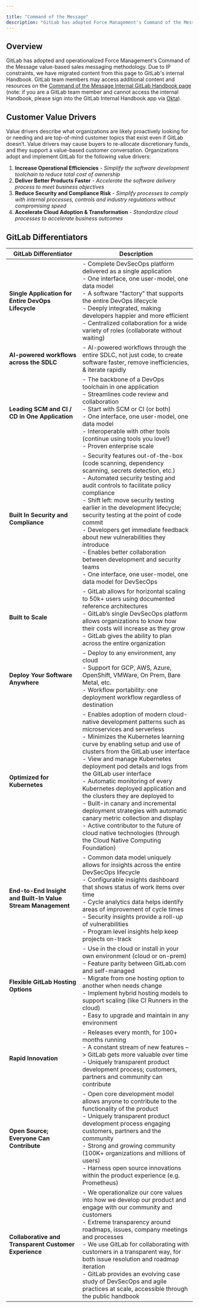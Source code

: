 ```yaml
---

title: "Command of the Message"
description: "GitLab has adopted Force Management's Command of the Message customer value-based sales messaging framework and methodology" 
---
```










## Overview

GitLab has adopted and operationalized Force Management's Command of the Message value-based sales messaging methodology. Due to IP constraints, we have migrated content from this page to GitLab's internal Handbook. GitLab team members may access additional content and resources on the [Command of the Message Internal GitLab Handbook page](https://internal.gitlab.com/handbook/sales/command-of-the-message/) (note: if you are a GitLab team member and cannot access the internal Handbook, please sign into the GitLab Internal Handbook app via [Okta](https://gitlab.okta.com/)).

## Customer Value Drivers

Value drivers describe what organizations are likely proactively looking for or needing and are top-of-mind customer topics that exist even if GitLab doesn’t. Value drivers may cause buyers to re-allocate discretionary funds, and they support a value-based customer conversation. Organizations adopt and implement GitLab for the following value drivers:
1. **Increase Operational Efficiencies** - *Simplify the software development toolchain to reduce total cost of ownership*
1. **Deliver Better Products Faster** - *Accelerate the software delivery process to meet business objectives*
1. **Reduce Security and Compliance Risk** - *Simplify processes to comply with internal processes, controls and industry regulations without compromising speed*
1. **Accelerate Cloud Adoption & Transformation** - *Standardize cloud processes to accelerate business outcomes*

## GitLab Differentiators

| GitLab Differentiator | Description |
| ------ | ------ |
| **Single Application for Entire DevOps Lifecycle** | - Complete DevSecOps platform delivered as a single application<br> - One interface, one user-model, one data model<br> - A software "factory" that supports the entire DevOps lifecycle<br> - Deeply integrated, making developers happier and more efficient<br> - Centralized collaboration for a wide variety of roles (collaborate without waiting) |
| **AI-powered workflows across the SDLC** | - AI-powered workflows through the entire SDLC, not just code, to create software faster, remove inefficiencies, & iterate rapidly |
| **Leading SCM and CI / CD in One Application** | - The backbone of a DevOps toolchain in one application<br> - Streamlines code review and collaboration<br> - Start with SCM or CI (or both)<br> - One interface, one user-model, one data model<br> - Interoperable with other tools (continue using tools you love!)<br> - Proven enterprise scale |
| **Built In Security and Compliance** | - Security features out-of-the-box (code scanning, dependency scanning, secrets detection, etc.)<br> - Automated security testing and audit controls to facilitate policy compliance<br> - Shift left: move security testing earlier in the development lifecycle; security testing at the point of code commit<br> - Developers get immediate feedback about new vulnerabilities they introduce<br> - Enables better collaboration between development and security teams<br> - One interface, one user-model, one data model for DevSecOps |
| **Built to Scale** | - GitLab allows for horizontal scaling to 50k+ users using documented reference architectures<br> - GitLab’s single DevSecOps platform allows organizations to know how their costs will increase as they grow<br> - GitLab gives the ability to plan across the entire organization |
| **Deploy Your Software Anywhere** | - Deploy to any environment, any cloud<br> - Support for GCP, AWS, Azure, OpenShift, VMWare, On Prem, Bare Metal, etc.<br> - Workflow portability: one deployment workflow regardless of destination |
| **Optimized for Kubernetes** | - Enables adoption of modern cloud-native development patterns such as microservices and serverless<br> - Minimizes the Kubernetes learning curve by enabling setup and use of clusters from the GitLab user interface<br> - View and manage Kubernetes deployment pod details and logs from the GitLab user interface<br> - Automatic monitoring of every Kubernetes deployed application and the clusters they are deployed to<br> - Built-in canary and incremental deployment strategies with automatic canary metric collection and display<br> - Active contributor to the future of cloud native technologies (through the Cloud Native Computing Foundation) |
| **End-to-End Insight and Built-In Value Stream Management** | - Common data model uniquely allows for insights across the entire DevSecOps lifecycle<br> - Configurable insights dashboard that shows status of work items over time<br> - Cycle analytics data helps identify areas of improvement of cycle times<br> - Security insights provide a roll-up of vulnerabilities<br> - Program level insights help keep projects on-track |
| **Flexible GitLab Hosting Options** | - Use in the cloud or install in your own environment (cloud or on-prem)<br> - Feature parity between GitLab.com and self-managed<br> - Migrate from one hosting option to another when needs change<br> - Implement hybrid hosting models to support scaling (like CI Runners in the cloud)<br> - Easy to upgrade and maintain in any environment |
| **Rapid Innovation** | - Releases every month, for 100+ months running<br> - A constant stream of new features –> GitLab gets more valuable over time<br> - Uniquely transparent product development process; customers, partners and community can contribute |
| **Open Source; Everyone Can Contribute** | - Open core development model allows anyone to contribute to the functionality of the product<br> - Uniquely transparent product development process engaging customers, partners and the community<br> - Strong and growing community (100K+ organizations and millions of users)<br> - Harness open source innovations within the product experience (e.g. Prometheus) |
| **Collaborative and Transparent Customer Experience** | - We operationalize our core values into how we develop our product and engage with our community and customers<br> - Extreme transparency around roadmaps, issues, company meetings and processes<br> - We use GitLab for collaborating with customers in a transparent way, for both issue resolution and roadmap iteration<br> - GitLab provides an evolving case study of DevSecOps and agile practices at scale, accessible through the public handbook |
